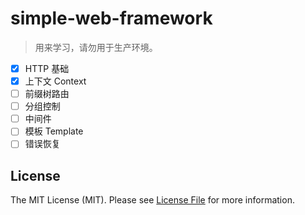 # simple-web-framework

> 用来学习，请勿用于生产环境。

- [x] HTTP 基础
- [x] 上下文 Context
- [ ] 前缀树路由
- [ ] 分组控制
- [ ] 中间件
- [ ] 模板 Template
- [ ] 错误恢复

## License

The MIT License (MIT). Please see [License File](LICENSE) for more information.
